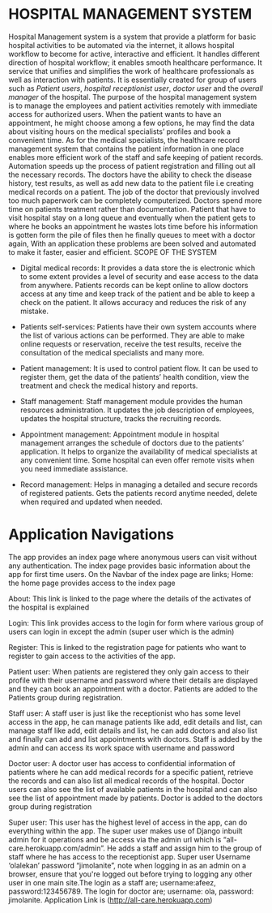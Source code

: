 # HOSPITAL MANAGEMENT SYSTEM
Hospital Management system is a system that provide a platform for basic hospital activities to be automated via the internet, it allows hospital workflow to become for active, interactive and efficient. It handles different direction of hospital workflow; it enables smooth healthcare performance. It service that unifies and simplifies the work of healthcare professionals as well as interaction with patients. It is essentially created for group of users such as *Patient users*, *hospital receptionist user*, *doctor user* and the *overall manager* of the hospital.  The purpose of the hospital management system is to manage the employees and patient activities remotely with immediate access for authorized users. When the patient wants to have an appointment, he might choose among a few options, he may find the data about visiting hours on the medical specialists’ profiles and book a convenient time. As for the medical specialists, the healthcare record management system that contains the patient information in one place enables more efficient work of the staff and safe keeping of patient records. Automation speeds up the process of patient registration and filling out all the necessary records. The doctors have the ability to check the disease history, test results, as well as add new data to the patient file i.e creating medical records on a patient. The job of the doctor that previously involved too much paperwork can be completely computerized. Doctors spend more time on patients treatment rather than documentation.  Patient that have to visit hospital stay on a long queue and eventually when the patient gets to where he books an appointment he wastes lots time before his information is gotten form the pile of files then he finally queues to meet with a doctor again,  With an application these problems are been solved and automated to make it faster, easier and efficient.
SCOPE OF THE SYSTEM

* Digital medical records:
    It provides a data store the is electronic which to some extent provides a level of security and ease access to the data from anywhere. Patients records can be kept online to allow doctors access at any time and keep track of the patient and be able to keep a check on the patient. It allows accuracy and reduces the risk of any mistake.


* Patients self-services:
    Patients have their own system accounts where the list of various actions can be performed. They are able to make online requests or reservation, receive the test results, receive the consultation of the medical specialists and many more.


* Patient management:
    It is used to control patient flow. It can be used to register them, get the data of the patients’ health condition, view the treatment and check the medical history and reports.


* Staff management:
Staff management module provides the human resources administration. It updates the job description of employees, updates the hospital structure, tracks the recruiting records.


* Appointment management:
    Appointment module in hospital management arranges the schedule of doctors due to the patients’ application. It helps to organize the availability of medical specialists at any convenient time. Some hospital can even offer remote visits when you need immediate assistance.


* Record management:
    Helps in managing a detailed and secure records of registered patients. Gets the patients record anytime needed, delete when required and updated when needed.


# Application Navigations
The app provides an index page where anonymous users can visit without any authentication. The index page provides basic information about the app for first time users. On the Navbar of the index page are links;
Home: the home page provides access to the index page

About: This link is linked to the page where the details of the activates of the hospital is explained

Login: This link provides access to the login for form where various group of users can login in except the admin (super user which is the admin)

Register: This is linked to the registration page for patients who want to register to gain access to the activities of the app. 

Patient user: When patients are registered they only gain access to their profile with their username and password where their details are displayed and they can book an appointment with a doctor. Patients are added to the Patients group during registration.

Staff user: A staff user is just like the receptionist who has some level access in the app, he can manage patients like add, edit details and list, can manage staff like add, edit details and list, he can add doctors and also list and finally can add and list appointments with doctors. Staff is added by the admin and can access its work space with username and password 

Doctor user: A doctor user has access to confidential information of patients where he can add medical records for a specific patient, retrieve the records and can also list all medical records of the hospital. Doctor users can also see the list of available patients in the hospital and can also see the list of appointment made by patients. Doctor is added to the doctors group during registration

Super user: This user has the highest level of access in the app, can do everything within the app. The super user makes use of Django inbuilt admin for it operations and be access via the admin url which is “all-care.herokuapp.com/admin”. He adds a staff and assign him to the group of staff where he has access to the receptionist app. Super user Username ‘olalekan’ password “jimolanite”, note when logging in as an admin on a browser, ensure that you're logged out before trying to logging any other user in one main site.The login as a staff are; username:afeez, password:123456789. The login for doctor are; username: ola, password: jimolanite.
Application Link is (http://all-care.herokuapp.com)


